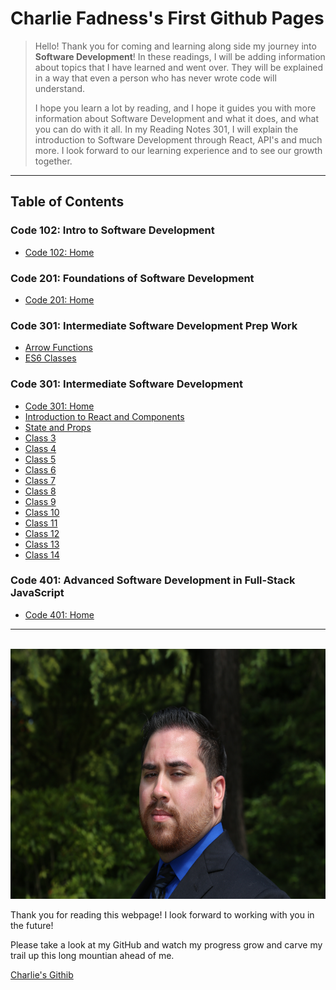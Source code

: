 # Charlie Fadness's First Github Pages

> Hello! Thank you for coming and learning along side my journey into **Software Development**! In these readings, I will be adding information about topics that I have learned and went over. They will be explained in a way that even a person who has never wrote code will understand.
>
>I hope you learn a lot by reading, and I hope it guides you with more information about Software Development and what it does, and what you can do with it all. In my Reading Notes 301, I will explain the introduction to Software Development through React, API's and much more. I look forward to our learning experience and to see our growth together.

---

## Table of Contents

### Code 102: Intro to Software Development

- [Code 102: Home](https://fadnesscharlie.github.io/reading-notes/102)

### Code 201: Foundations of Software Development

- [Code 201: Home](https://fadnesscharlie.github.io/reading-notes/201)

### Code 301: Intermediate Software Development Prep Work

- [Arrow Functions](prep-work/arrow-functions.md)
- [ES6 Classes](prep-work/ES6-classes.md)

### Code 301: Intermediate Software Development

- [Code 301: Home](https://fadnesscharlie.github.io/reading-notes/301)
- [Introduction to React and Components](read-01)
- [State and Props](read-02)
- [Class 3](read-03)
- [Class 4](read-04)
- [Class 5](read-05)
- [Class 6](read-06)
- [Class 7](read-07)
- [Class 8](read-08)
- [Class 9](read-09)
- [Class 10](read-10)
- [Class 11](read-11)
- [Class 12](read-12)
- [Class 13](read-13)
- [Class 14](read-14)

### Code 401: Advanced Software Development in Full-Stack JavaScript

- [Code 401: Home](https://fadnesscharlie.github.io/reading-notes/401)

---
<br>
<img src="../images/Profile-Pic.JPG" width="600" height="400">

Thank you for reading this webpage! I look forward to working with you in the future!  

Please take a look at my GitHub and watch my progress grow and carve my trail up this long mountian ahead of me.  

[Charlie's Githib](https://github.com/fadnesscharlie)
